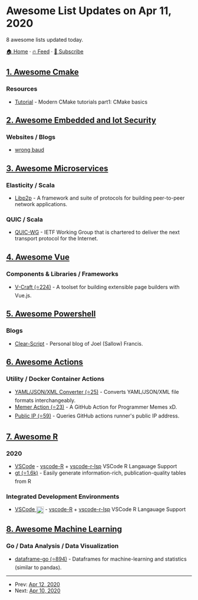 # Awesome List Updates on Apr 11, 2020

8 awesome lists updated today.

[🏠 Home](/README.md) · [🔥 Feed](https://test.trackawesomelist.com/feed.xml) · [📮 Subscribe](https://trackawesomelist.us17.list-manage.com/subscribe?u=d2f0117aa829c83a63ec63c2f&id=36a103854c)



## [1. Awesome Cmake](/content/onqtam/awesome-cmake/README.md)

### Resources

*   [Tutorial](https://www.siliceum.com/en/blog/post/cmake_01_cmake-basics) - Modern CMake tutorials part1: CMake basics

## [2. Awesome Embedded and Iot Security](/content/fkie-cad/awesome-embedded-and-iot-security/README.md)

### Websites / Blogs

*   [wrong baud](https://wrongbaud.github.io/)

## [3. Awesome Microservices](/content/mfornos/awesome-microservices/README.md)

### Elasticity / Scala

*   [Libp2p](https://libp2p.io/) - A framework and suite of protocols for building peer-to-peer network applications.

### QUIC / Scala

*   [QUIC-WG](https://quicwg.org/) - IETF Working Group that is chartered to deliver the next transport protocol for the Internet.

## [4. Awesome Vue](/content/vuejs/awesome-vue/README.md)

### Components & Libraries / Frameworks

*   [V-Craft (⭐224)](https://github.com/yoychen/v-craft) - A toolset for building extensible page builders with Vue.js.

## [5. Awesome Powershell](/content/janikvonrotz/awesome-powershell/README.md)

### Blogs

*   [Clear-Script](https://vexx32.github.io/) - Personal blog of Joel (Sallow) Francis.

## [6. Awesome Actions](/content/sdras/awesome-actions/README.md)

### Utility / Docker Container Actions

*   [YAML/JSON/XML Converter (⭐25)](https://github.com/fabasoad/yaml-json-xml-converter-action) - Converts YAML/JSON/XML file formats interchangeably.
*   [Memer Action (⭐23)](https://github.com/Bhupesh-V/memer-action) - A GitHub Action for Programmer Memes xD.
*   [Public IP (⭐59)](https://github.com/haythem/public-ip) - Queries GitHub actions runner's public IP address.

## [7. Awesome R](/content/qinwf/awesome-R/README.md)

### 2020

*   [VSCode](https://code.visualstudio.com/) - [vscode-R](https://marketplace.visualstudio.com/items?itemName=Ikuyadeu.r) + [vscode-r-lsp](https://marketplace.visualstudio.com/items?itemName=REditorSupport.r-lsp) VSCode R Langauage Support
*   [gt (⭐1.6k)](https://github.com/rstudio/gt) - Easily generate information-rich, publication-quality tables from R

### Integrated Development Environments

*   [VSCode <img class="emoji" alt="heart" src="https://cdn.jsdelivr.net/gh/qinwf/awesome-R@3c66da6e291bcc0520b1649125b0bed750896a9a/heart.png" height="20" align="absmiddle" width="20">](https://code.visualstudio.com/) - [vscode-R](https://marketplace.visualstudio.com/items?itemName=Ikuyadeu.r) + [vscode-r-lsp](https://marketplace.visualstudio.com/items?itemName=REditorSupport.r-lsp) VSCode R Langauage Support

## [8. Awesome Machine Learning](/content/josephmisiti/awesome-machine-learning/README.md)

### Go / Data Analysis / Data Visualization

*   [dataframe-go (⭐894)](https://github.com/rocketlaunchr/dataframe-go) - Dataframes for machine-learning and statistics (similar to pandas).

---

- Prev: [Apr 12, 2020](/content/2020/04/12/README.md)
- Next: [Apr 10, 2020](/content/2020/04/10/README.md)